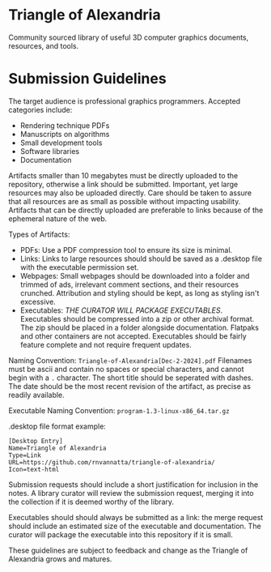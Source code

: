 # Triangle of Alexandria

Community sourced library of useful 3D computer graphics documents, resources, and tools.

# Submission Guidelines

The target audience is professional graphics programmers. Accepted categories include:
* Rendering technique PDFs
* Manuscripts on algorithms
* Small development tools
* Software libraries
* Documentation

Artifacts smaller than 10 megabytes must be directly uploaded to the repository, otherwise a link should be submitted. Important, yet large resources may also be uploaded directly. Care should be taken to assure that all resources are as small as possible without impacting usability. Artifacts that can be directly uploaded are preferable to links because of the ephemeral nature of the web.

Types of Artifacts:
* PDFs: Use a PDF compression tool to ensure its size is minimal.
* Links: Links to large resources should should be saved as a .desktop file with the executable permission set.
* Webpages: Small webpages should be downloaded into a folder and trimmed of ads, irrelevant comment sections, and their resources crunched. Attribution and styling should be kept, as long as styling isn't excessive.
* Executables: *THE CURATOR WILL PACKAGE EXECUTABLES*. Executables should be compressed into a zip or other archival format. The zip should be placed in a folder alongside documentation. Flatpaks and other containers are not accepted. Executables should be fairly feature complete and not require frequent updates.

Naming Convention: `Triangle-of-Alexandria[Dec-2-2024].pdf` Filenames must be ascii and contain no spaces or special characters, and cannot begin with a `.` character. The short title should be seperated with dashes. The date should be the most recent revision of the artifact, as precise as readily available.

Executable Naming Convention: `program-1.3-linux-x86_64.tar.gz`

.desktop file format example:
```
[Desktop Entry]
Name=Triangle of Alexandria
Type=Link
URL=https://github.com/rnvannatta/triangle-of-alexandria/
Icon=text-html
```

Submission requests should include a short justification for inclusion in the notes. A library curator will review the submission request, merging it into the collection if it is deemed worthy of the library.

Executables should should always be submitted as a link: the merge request should include an estimated size of the executable and documentation. The curator will package the executable into this repository if it is small.

These guidelines are subject to feedback and change as the Triangle of Alexandria grows and matures.
